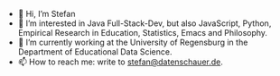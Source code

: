 - 👋 Hi, I’m Stefan
- 👀 I’m interested in Java Full-Stack-Dev, but also JavaScript, Python, Empirical Research in Education, Statistics, Emacs and Philosophy.
- 🌱 I’m currently working at the University of Regensburg in the Department of Educational Data Science.
- 📫 How to reach me: write to stefan@datenschauer.de.

<!---
datenschauer/datenschauer is a ✨ special ✨ repository because its `README.md` (this file) appears on your GitHub profile.
You can click the Preview link to take a look at your changes.
--->
